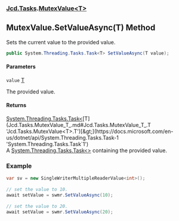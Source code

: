 ### [Jcd.Tasks](Jcd.Tasks.md 'Jcd.Tasks').[MutexValue&lt;T&gt;](Jcd.Tasks.MutexValue_T_.md 'Jcd.Tasks.MutexValue<T>')

## MutexValue<T>.SetValueAsync(T) Method

Sets the current value to the provided value.

```csharp
public System.Threading.Tasks.Task<T> SetValueAsync(T value);
```
#### Parameters

<a name='Jcd.Tasks.MutexValue_T_.SetValueAsync(T).value'></a>

`value` [T](Jcd.Tasks.MutexValue_T_.md#Jcd.Tasks.MutexValue_T_.T 'Jcd.Tasks.MutexValue<T>.T')

The provided value.

#### Returns
[System.Threading.Tasks.Task&lt;](https://docs.microsoft.com/en-us/dotnet/api/System.Threading.Tasks.Task-1 'System.Threading.Tasks.Task`1')[T](Jcd.Tasks.MutexValue_T_.md#Jcd.Tasks.MutexValue_T_.T 'Jcd.Tasks.MutexValue<T>.T')[&gt;](https://docs.microsoft.com/en-us/dotnet/api/System.Threading.Tasks.Task-1 'System.Threading.Tasks.Task`1')  
A [System.Threading.Tasks.Task&lt;&gt;](https://docs.microsoft.com/en-us/dotnet/api/System.Threading.Tasks.Task-1 'System.Threading.Tasks.Task`1') containing the provided value.

### Example
  
```csharp  
var sv = new SingleWriterMultipleReaderValue<int>();  
  
// set the value to 10.  
await setValue = swmr.SetValueAsync(10);  
  
// set the value to 20.  
await setValue = swmr.SetValueAsync(20);  
```